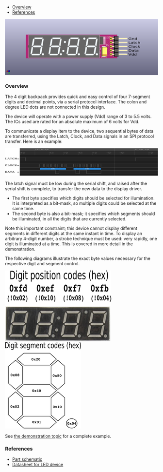 - [Overview](#overview)
- [References](#references)

<img src="4for5.png" width="550px"/>

### Overview

The 4 digit backpack provides quick and easy control of four 7-segment digits and decimal points,
via a serial protocol interface.  The colon and degree LED dots are not connected in this design.

The device will operate with a power supply (Vdd) range of 3 to 5.5 volts.
The ICs used are rated for an absolute maximum of 6 volts for Vdd.

To communicate a display item to the device, two sequential bytes of data are transferred,
using the Latch, Clock, and Data signals in an SPI protocol transfer.  Here is an example:

<img src="timing.png" width="750px"/>

The latch signal must be low during the serial shift, and raised after the serial shift is complete,
to transfer the new data to the display driver.  

- The first byte specifies which digits should be selected for illumination.
  It is interpreted as a bit-mask, so multiple digits could be selected at the same time.
- The second byte is also a bit-mask; it specifies which segments should be illuminated,
  in all the digits that are currently selected.

Note this important constraint; this device cannot display different segments in different digits at the same instant in time.
To display an arbitrary 4-digit number, a strobe technique must be used: very rapidly, one digit is illuminated at a time.
This is covered in more detail in the demonstration.

The following diagrams illustrate the exact byte values necessary for the respective digit and segment control.

<img src="position_code.png" width="350px"/>  <img src="segment_code.png" width="250px"/>

See [the demonstration topic](../demo-pro-micro/guide.md) for a complete example.

### References
- [Part schematic](schematic.svg)
- [Datasheet for LED device](https://www.mouser.com/datasheet/2/239/LTC-4627JR-1144006.pdf)
